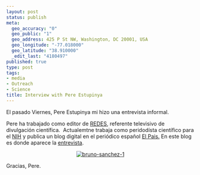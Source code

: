 ```yaml
--- 
layout: post
status: publish
meta: 
  geo_accuracy: "0"
  geo_public: "1"
  geo_address: 425 P St NW, Washington, DC 20001, USA
  geo_longitude: "-77.018000"
  geo_latitude: "38.910000"
  _edit_last: "4180497"
published: true
type: post
tags: 
- media
- Outreach
- Science
title: Interview with Pere Estupinya
---
```

El pasado Viernes, Pere Estupinya mi hizo una entrevista informal.

Pere ha trabajado como editor de <a href="http://www.redes.tve.es/">REDES</a>, referente televisivo de divulgación científica.  Actualemtne trabaja como peridodísta científico para el <a href="http://science.education.nih.gov/home2.nsf/feature/index.htm">NIH</a> y publica un blog digital en el periódico español <a href="http://www.elpais.com/global/">El Pais.</a> En este blog es donde aparece la <a href="http://lacomunidad.elpais.com/apuntes-cientificos-desde-el-mit/2009/3/27/clima-espacial-manchas-solares-y-precio-del-trigo">entrevista</a>.
<p style="text-align:center;"><a href="http://lacomunidad.elpais.com/apuntes-cientificos-desde-el-mit/2009/3/27/clima-espacial-manchas-solares-y-precio-del-trigo"><img class="aligncenter size-full wp-image-447" title="bruno-sanchez-1" src="http://lacomunidad.elpais.com/blogfiles/apuntes-cientificos-desde-el-mit/bruno-sanchez.jpg" alt="bruno-sanchez-1" /></a></p>
Gracias, Pere.<!--:-->
